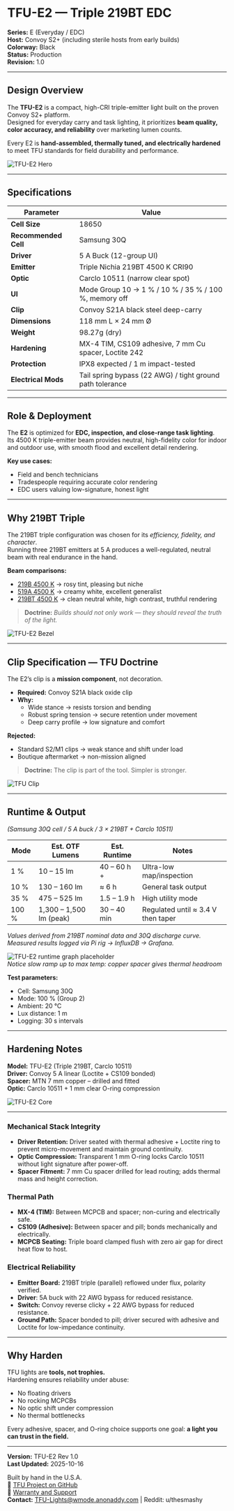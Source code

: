 # TFU-E2 — Triple 219BT EDC

**Series:** E (Everyday / EDC)  
**Host:** Convoy S2+ (including sterile hosts from early builds)  
**Colorway:** Black  
**Status:** Production  
**Revision:** 1.0  

---

## Design Overview

The **TFU-E2** is a compact, high-CRI triple-emitter light built on the proven Convoy S2+ platform.  
Designed for everyday carry and task lighting, it prioritizes **beam quality, color accuracy, and reliability** over marketing lumen counts.

Every E2 is **hand-assembled, thermally tuned, and electrically hardened** to meet TFU standards for field durability and performance.

![TFU-E2 Hero](../Assets/TFU-E2-Hero.jpg)

---

## Specifications

| Parameter | Value |
|------------|--------|
| **Cell Size** | 18650 |
| **Recommended Cell** | Samsung 30Q |
| **Driver** | 5 A Buck (12-group UI) |
| **Emitter** | Triple Nichia 219BT 4500 K CRI90 |
| **Optic** | Carclo 10511 (narrow clear spot) |
| **UI** | Mode Group 10 → 1 % / 10 % / 35 % / 100 %, memory off |
| **Clip** | Convoy S21A black steel deep-carry |
| **Dimensions** | 118 mm L × 24 mm Ø |
| **Weight** | 98.27g (dry) |
| **Hardening** | MX-4 TIM, CS109 adhesive, 7 mm Cu spacer, Loctite 242 |
| **Protection** | IPX8 expected / 1 m impact-tested |
| **Electrical Mods** | Tail spring bypass (22 AWG) / tight ground path tolerance |

---

## Role & Deployment

The **E2** is optimized for **EDC, inspection, and close-range task lighting**.  
Its 4500 K triple-emitter beam provides neutral, high-fidelity color for indoor and outdoor use, with smooth flood and excellent detail rendering.

**Key use cases:**  
- Field and bench technicians  
- Tradespeople requiring accurate color rendering  
- EDC users valuing low-signature, honest light  

---

## Why 219BT Triple

The 219BT triple configuration was chosen for its *efficiency, fidelity, and character*.  
Running three 219BT emitters at 5 A produces a well-regulated, neutral beam with real endurance in the hand.

**Beam comparisons:**  
- [219B 4500 K](../Assets/TFU-E2-219BT-4500K-219B-4500K-2m-Garage.jpg) → rosy tint, pleasing but niche  
- [519A 4500 K](../Assets/TFU-E2-219BT-4500K-519A-4500K-2m-Garage.jpg) → creamy white, excellent generalist  
- [219BT 4500 K](../Assets/TFU-E2-219BT-4500K-5m-Garage.jpg) → clean neutral white, high contrast, truthful rendering  

> **Doctrine:** *Builds should not only work — they should reveal the truth of the light.*

![TFU-E2 Bezel](../Assets/TFU-E2-Bezel.jpg)

---

## Clip Specification — TFU Doctrine

The E2’s clip is a **mission component**, not decoration.

- **Required:** Convoy S21A black oxide clip  
- **Why:**  
  - Wide stance → resists torsion and bending  
  - Robust spring tension → secure retention under movement  
  - Deep carry profile → low signature and comfort  

**Rejected:**  
- Standard S2/M1 clips → weak stance and shift under load  
- Boutique aftermarket → non-mission aligned  

> **Doctrine:** The clip is part of the tool. Simpler is stronger.

![TFU Clip](../Assets/TFU-E2-Clip.jpg)

---

## Runtime & Output  
*(Samsung 30Q cell / 5 A buck / 3 × 219BT + Carclo 10511)*

| Mode | Est. OTF Lumens | Est. Runtime | Notes |
|------|------------------|--------------|--------|
| 1 %  | 10 – 15 lm | 40 – 60 h + | Ultra-low map/inspection |
| 10 % | 130 – 160 lm | ≈ 6 h | General task output |
| 35 % | 475 – 525 lm | 1.5 – 1.9 h | High utility mode |
| 100 % | 1,300 – 1,500 lm (peak) | 30 – 40 min | Regulated until ≈ 3.4 V then taper |

*Values derived from 219BT nominal data and 30Q discharge curve.  
Measured results logged via Pi rig → InfluxDB → Grafana.*

![TFU-E2 runtime graph placeholder](../Assets/TFU-E2-100-15-Min-Test.jpg)   
*Notice slow ramp up to max temp: copper spacer gives thermal headroom*  

**Test parameters:**  
- Cell: Samsung 30Q  
- Mode: 100 % (Group 2)  
- Ambient: 20 °C  
- Lux distance: 1 m  
- Logging: 30 s intervals  

---

## Hardening Notes

**Model:** TFU-E2 (Triple 219BT, Carclo 10511)  
**Driver:** Convoy 5 A linear (Loctite + CS109 bonded)  
**Spacer:** MTN 7 mm copper – drilled and fitted  
**Optic:** Carclo 10511 + 1 mm clear O-ring compression  

![TFU-E2 Core](../Assets/TFU-E2-Core-Build.jpg)

---

### Mechanical Stack Integrity
- **Driver Retention:** Driver seated with thermal adhesive + Loctite ring to prevent micro-movement and maintain ground continuity.  
- **Optic Compression:** Transparent 1 mm O-ring locks Carclo 10511 without light signature after power-off.  
- **Spacer Fitment:** 7 mm Cu spacer drilled for lead routing; adds thermal mass and height correction.  

### Thermal Path
- **MX-4 (TIM):** Between MCPCB and spacer; non-curing and electrically safe.  
- **CS109 (Adhesive):** Between spacer and pill; bonds mechanically and electrically.  
- **MCPCB Seating:** Triple board clamped flush with zero air gap for direct heat flow to host.  

### Electrical Reliability
- **Emitter Board:** 219BT triple (parallel) reflowed under flux, polarity verified.
- **Driver**: 5A buck with 22 AWG bypass for reduced resistance.
- **Switch:** Convoy reverse clicky + 22 AWG bypass for reduced resistance.  
- **Ground Path:** Spacer bonded to pill; driver secured with adhesive and Loctite for low-impedance continuity.  

---

## Why Harden

TFU lights are **tools, not trophies.**  
Hardening ensures reliability under abuse:

- No floating drivers  
- No rocking MCPCBs  
- No optic shift under compression  
- No thermal bottlenecks  

Every adhesive, spacer, and O-ring choice supports one goal: **a light you can trust in the field.**   

---

**Version:** TFU-E2 Rev 1.0  
**Last Updated:** 2025-10-16  

Built by hand in the U.S.A.  
🔗 [TFU Project on GitHub](https://github.com/TheSmashy/TFU)  
🔹 [Warranty and Support](https://github.com/TheSmashy/TFU/blob/main/ops/WARRANTY.md)  
**Contact:** [TFU-Lights@wmode.anonaddy.com](mailto:TFU-Lights@wmode.anonaddy.com) | Reddit: u/thesmashy

